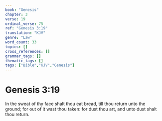 ```yaml
---
book: "Genesis"
chapter: 3
verse: 19
ordinal_verse: 75
ref: "Genesis 3:19"
translation: "KJV"
genre: "Law"
word_count: 33
topics: []
cross_references: []
grammar_tags: []
thematic_tags: []
tags: ["Bible","KJV","Genesis"]
---
```


# Genesis 3:19

In the sweat of thy face shalt thou eat bread, till thou return unto the ground; for out of it wast thou taken: for dust thou art, and unto dust shalt thou return.
